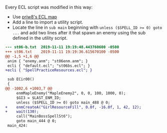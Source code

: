 Every ECL script was modified in this way:

* Use [priw8's ECL map](https://github.com/Priw8/eclmap/blob/0f29802f8a22b09eac970da2175aad5a43345c6e/th16.eclm)
* Add a line to import a utility script.
* Locate the line in `sub main` beginning with `unless ($SPELL_ID >= 0) goto ...` and add two lines after it that spawn an enemy using the sub defined in the utility script.

```diff
--- st06-b.txt  2019-11-11 19:19:48.443760600 -0500
+++ st06.txt    2019-11-11 19:19:36.615670100 -0500
@@ -1,5 +1,6 @@
 anim { "enemy.anm"; "st06enm.anm"; }
 ecli { "default.ecl"; "st06bs.ecl"; }
+ecli { "SpellPracticeResources.ecl"; }

 sub ECir00()
 {
@@ -1002,6 +1003,7 @@
     enmMapleEnemy("MapleEnemy2", 0, 0, 100, 1000, 0);
     $GI3 = $LAST_ENM_ID;
     unless ($SPELL_ID >= 0) goto main_488 @ 0;
+    enmCreateA("GirlResourceFill", 0.0f, -16.0f, 1, 42, 12);
+    wait(130);
     call("MainBossSpellSt6");
     goto main_444 @ 0;
 main_424:
```
